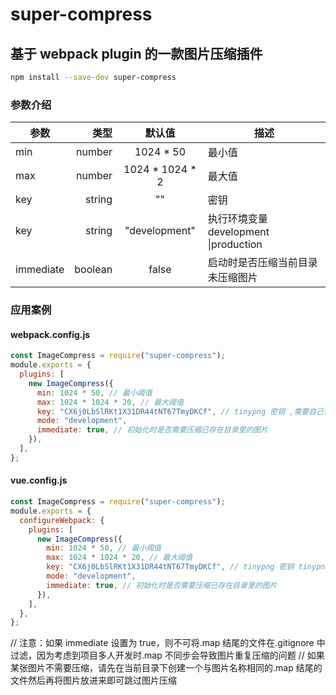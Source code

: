 # super-compress

## 基于 webpack plugin 的一款图片压缩插件

```bash
npm install --save-dev super-compress

```

### 参数介绍

| 参数      |    类型 |      默认值       | 描述                                  |
| --------- | ------: | :---------------: | ------------------------------------- |
| min       |  number |    1024 \* 50     | 最小值                                |
| max       |  number | 1024 \* 1024 \* 2 | 最大值                                |
| key       |  string |        ""         | 密钥                                  |
| key       |  string |   "development"   | 执行环境变量 development \|production |
| immediate | boolean |       false       | 启动时是否压缩当前目录未压缩图片      |

### 应用案例

#### webpack.config.js

```js
const ImageCompress = require("super-compress");
module.exports = {
  plugins: [
    new ImageCompress({
      min: 1024 * 50, // 最小阈值
      max: 1024 * 1024 * 20, // 最大阈值
      key: "CX6j0LbSlRKt1X31DR44tNT67TmyDKCf", // tinypng 密钥 ,需要自己在tinypng.com中去申请密钥
      mode: "development",
      immediate: true, // 初始化时是否需要压缩已存在目录里的图片
    }),
  ],
};
```

#### vue.config.js

```js
const ImageCompress = require("super-compress");
module.exports = {
  configureWebpack: {
    plugins: [
      new ImageCompress({
        min: 1024 * 50, // 最小阈值
        max: 1024 * 1024 * 20, // 最大阈值
        key: "CX6j0LbSlRKt1X31DR44tNT67TmyDKCf", // tinypng 密钥 tinypng.com 获取
        mode: "development",
        immediate: true, // 初始化时是否需要压缩已存在目录里的图片
      }),
    ],
  },
};
```

// 注意：如果 immediate 设置为 true，则不可将.map 结尾的文件在.gitignore 中过滤，因为考虑到项目多人开发时.map 不同步会导致图片重复压缩的问题
// 如果某张图片不需要压缩，请先在当前目录下创建一个与图片名称相同的.map 结尾的文件然后再将图片放进来即可跳过图片压缩
